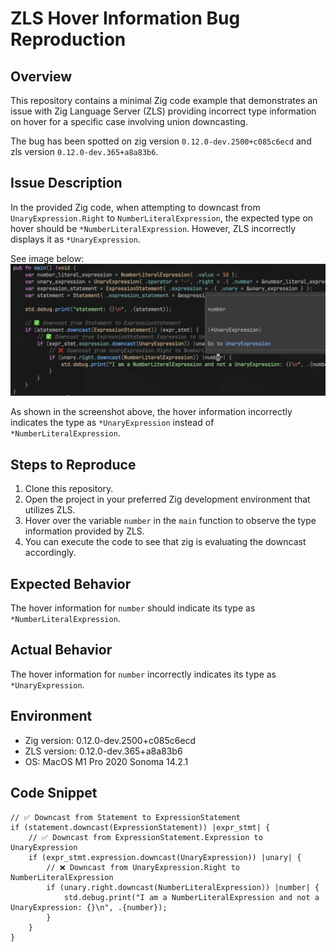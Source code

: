 # ZLS Hover Information Bug Reproduction

## Overview

This repository contains a minimal Zig code example that demonstrates an issue with Zig Language Server (ZLS) providing incorrect type information on hover for a specific case involving union downcasting.

The bug has been spotted on zig version `0.12.0-dev.2500+c085c6ecd` and zls version `0.12.0-dev.365+a8a83b6`.

## Issue Description

In the provided Zig code, when attempting to downcast from `UnaryExpression.Right` to `NumberLiteralExpression`, the expected type on hover should be `*NumberLiteralExpression`. However, ZLS incorrectly displays it as `*UnaryExpression`.

See image below:
![Screenshot of the hover event](./images/hover.png)

As shown in the screenshot above, the hover information incorrectly indicates the type as `*UnaryExpression` instead of `*NumberLiteralExpression`.

## Steps to Reproduce

1. Clone this repository.
2. Open the project in your preferred Zig development environment that utilizes ZLS.
3. Hover over the variable `number` in the `main` function to observe the type information provided by ZLS.
4. You can execute the code to see that zig is evaluating the downcast accordingly.

## Expected Behavior

The hover information for `number` should indicate its type as `*NumberLiteralExpression`.

## Actual Behavior

The hover information for `number` incorrectly indicates its type as `*UnaryExpression`.

## Environment

- Zig version: 0.12.0-dev.2500+c085c6ecd
- ZLS version: 0.12.0-dev.365+a8a83b6
- OS: MacOS M1 Pro 2020 Sonoma 14.2.1

## Code Snippet

```zig
// ✅ Downcast from Statement to ExpressionStatement
if (statement.downcast(ExpressionStatement)) |expr_stmt| {
    // ✅ Downcast from ExpressionStatement.Expression to UnaryExpression
    if (expr_stmt.expression.downcast(UnaryExpression)) |unary| {
        // ❌ Downcast from UnaryExpression.Right to NumberLiteralExpression
        if (unary.right.downcast(NumberLiteralExpression)) |number| {
            std.debug.print("I am a NumberLiteralExpression and not a UnaryExpression: {}\n", .{number});
        }
    }
}
```
